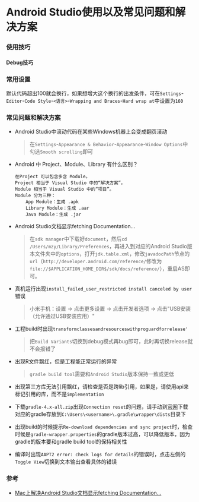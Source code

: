 # Android Studio使用以及常见问题和解决方案

### 使用技巧

#### Debug技巧

### 常用设置

默认代码超出100就会换行，如果想增大这个换行的出发条件，可在`Settings`-`Editor`-`Code Style`-`<语言>`-`Wrapping and Braces`-`Hard wrap at`中设置为`160`

### 常见问题和解决方案

* Android Studio中滚动代码在某些Windows机器上会变成翻页滚动

  > 在`Settings`-`Appearance & Behavior`-`Appearance`-`Window Options`中勾选`Smooth scrolling`即可

* Android 中 Project、Module、Library 有什么区别？

	```
	在Project 可以包含多含 Module。
	Project 相当于 Visual Studio 中的“解决方案”。
	Module 相当于 Visual Studio 中的“项目”。
	Module 分为三种：
		App Module：生成 .apk	
		Library Module：生成 .aar
		Java Module：生成 .jar
	```

* Android Studio文档显示fetching Documentation...

  > 在`sdk manager`中下载好`document`，然后`cd /Users/mzy/Library/Preferences`，再进入到对应的Android Studio版本文件夹中的`options`，打开`jdk.table.xml`，修改`javadocPath`节点的`url`（`http://developer.android.com/reference/`修改为`file://$APPLICATION_HOME_DIR$/sdk/docs/reference/`），重启AS即可。

* 真机运行出现`install_failed_user_restricted install canceled by user`错误
	
	> 小米手机：设置 -> 点击更多设置 -> 点击开发者选项 -> 点击"USB安装（允许通过USB安装应用）"
	
* 工程build时出现`transformclassesandresourceswithproguardforrelease'`
	
	> 把`Build Variants`切换到debug模式再bug即可，此时再切换release就不会报错了

* 出现R文件飘红，但是工程能正常运行的异常

	> `gradle build tool`需要和`Android Studio`版本保持一致或更低
	
* 出现第三方库无法引用飘红，请检查是否是跨lib引用，如果是，请使用api来标记引用的库，而不是`implementation`

* 下载`gradle-4.x-all.zip`出现`Connection reset`的问题，请手动到[官网](https://services.gradle.org/distributions/)下载对应的gradle存放到`C:\Users\<username>\.gradle\wrapper\dists`目录下

* 出现build的时候提示`Re-download dependencies and sync project`时，检查时候是`gradle-wrapper.properties`的gradle版本过高，可以降低版本，因为gradle的版本要和gradle build tool的保持相关性

* 编译时出现`AAPT2 error: check logs for details`的错误时，点击左侧的`Toggle View`切换到文本输出查看具体的错误

### 参考

* [Mac上解决Android Studio文档显示fetching Documentation...](http://www.5ixuexiwang.com/html/biancheng/yidongkaifa/android/2016/1207/2152.html)